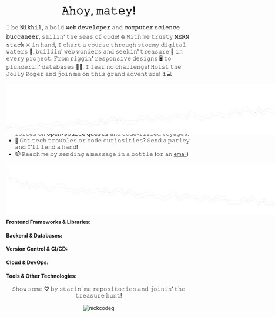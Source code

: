 <h1 align=center><strong>𝙰𝚑𝚘𝚢, 𝚖𝚊𝚝𝚎𝚢!</strong></h1>

𝙸 𝚋𝚎 <strong>𝙽𝚒𝚔𝚑𝚒𝚕</strong>, 𝚊 𝚋𝚘𝚕𝚍 <strong>𝚠𝚎𝚋 𝚍𝚎𝚟𝚎𝚕𝚘𝚙𝚎𝚛</strong> 𝚊𝚗𝚍 <strong>𝚌𝚘𝚖𝚙𝚞𝚝𝚎𝚛 𝚜𝚌𝚒𝚎𝚗𝚌𝚎 𝚋𝚞𝚌𝚌𝚊𝚗𝚎𝚎𝚛</strong>, 𝚜𝚊𝚒𝚕𝚒𝚗' 𝚝𝚑𝚎 𝚜𝚎𝚊𝚜 𝚘𝚏 𝚌𝚘𝚍𝚎! ⛵️ 𝚆𝚒𝚝𝚑 𝚖𝚎 𝚝𝚛𝚞𝚜𝚝𝚢 <strong>𝙼𝙴𝚁𝙽 𝚜𝚝𝚊𝚌𝚔</strong> ⚔️ 𝚒𝚗 𝚑𝚊𝚗𝚍, 𝙸 𝚌𝚑𝚊𝚛𝚝 𝚊 𝚌𝚘𝚞𝚛𝚜𝚎 𝚝𝚑𝚛𝚘𝚞𝚐𝚑 𝚜𝚝𝚘𝚛𝚖𝚢 𝚍𝚒𝚐𝚒𝚝𝚊𝚕 𝚠𝚊𝚝𝚎𝚛𝚜 🌊, 𝚋𝚞𝚒𝚕𝚍𝚒𝚗' 𝚠𝚎𝚋 𝚠𝚘𝚗𝚍𝚎𝚛𝚜 𝚊𝚗𝚍 𝚜𝚎𝚎𝚔𝚒𝚗' 𝚝𝚛𝚎𝚊𝚜𝚞𝚛𝚎 💎 𝚒𝚗 𝚎𝚟𝚎𝚛𝚢 𝚙𝚛𝚘𝚓𝚎𝚌𝚝. 𝙵𝚛𝚘𝚖 𝚛𝚒𝚐𝚐𝚒𝚗' 𝚛𝚎𝚜𝚙𝚘𝚗𝚜𝚒𝚟𝚎 𝚍𝚎𝚜𝚒𝚐𝚗𝚜 🖥️ 𝚝𝚘 𝚙𝚕𝚞𝚗𝚍𝚎𝚛𝚒𝚗' 𝚍𝚊𝚝𝚊𝚋𝚊𝚜𝚎𝚜 🏴‍☠️, 𝙸 𝚏𝚎𝚊𝚛 𝚗𝚘 𝚌𝚑𝚊𝚕𝚕𝚎𝚗𝚐𝚎! 𝙷𝚘𝚒𝚜𝚝 𝚝𝚑𝚎 𝙹𝚘𝚕𝚕𝚢 𝚁𝚘𝚐𝚎𝚛 𝚊𝚗𝚍 𝚓𝚘𝚒𝚗 𝚖𝚎 𝚘𝚗 𝚝𝚑𝚒𝚜 𝚐𝚛𝚊𝚗𝚍 𝚊𝚍𝚟𝚎𝚗𝚝𝚞𝚛𝚎! ⚓️💻

<img
  src="./torn-paper-black-background.png"
  alt=""
  title=""
  style="display: flex; margin: 0 auto; position: absolute">

<img src="https://i.giphy.com/media/v1.Y2lkPTc5MGI3NjExZWFwemtsZ2UwN3cwN3ZrOW16cm4za3JpbXhoYWo0bGJsNnhtcmVvNiZlcD12MV9pbnRlcm5hbF9naWZfYnlfaWQmY3Q9cw/y0V1NBjMz8cmZV15y8/giphy.gif" width="400px" align="right"></img>



- 🔭 𝙸’𝚖 𝚌𝚞𝚛𝚛𝚎𝚗𝚝𝚕𝚢 𝚜𝚊𝚒𝚕𝚒𝚗’ 𝚝𝚑𝚛𝚘𝚞𝚐𝚑 𝚊 𝚏𝚕𝚎𝚎𝚝 𝚘𝚏 𝚝𝚑𝚛𝚒𝚕𝚕𝚒𝚗𝚐 𝚙𝚛𝚘𝚓𝚎𝚌𝚝𝚜, 𝚜𝚎𝚎𝚔𝚒𝚗’ 𝚝𝚑𝚎 𝚗𝚎𝚡𝚝 𝚐𝚛𝚊𝚗𝚍 𝚊𝚍𝚟𝚎𝚗𝚝𝚞𝚛𝚎!
- 🌱 𝙸’𝚖 𝚙𝚕𝚘𝚗𝚐𝚒𝚗’ 𝚒𝚗𝚝𝚘 𝚝𝚑𝚎 𝚍𝚎𝚙𝚝𝚑𝚜 𝚘𝚏 <strong>𝙵𝚞𝚕𝚕 𝚂𝚝𝚊𝚌𝚔 𝙳𝚎𝚟𝚎𝚕𝚘𝚙𝚖𝚎𝚗𝚝</strong>, 𝚕𝚎𝚊𝚛𝚗𝚒𝚗’ 𝚊𝚕𝚕 𝚝𝚑𝚎 𝚜𝚎𝚌𝚛𝚎𝚝𝚜 𝚘𝚏 𝚝𝚑𝚎 𝚍𝚒𝚐𝚒𝚝𝚊𝚕 𝚜𝚎𝚊𝚜.
- 👯 𝙸’𝚖 𝚘𝚗 𝚝𝚑𝚎 𝚕𝚘𝚘𝚔𝚘𝚞𝚝 𝚏𝚘𝚛 𝚏𝚎𝚕𝚕𝚘𝚠 𝚋𝚞𝚌𝚌𝚊𝚗𝚎𝚎𝚛𝚜 𝚝𝚘 𝚓𝚘𝚒𝚗 𝚏𝚘𝚛𝚌𝚎𝚜 𝚘𝚗 <strong>𝚘𝚙𝚎𝚗-𝚜𝚘𝚞𝚛𝚌𝚎 𝚚𝚞𝚎𝚜𝚝𝚜</strong> 𝚊𝚗𝚍 𝚌𝚘𝚍𝚎-𝚏𝚒𝚕𝚕𝚎𝚍 𝚟𝚘𝚢𝚊𝚐𝚎𝚜.
- 💬 𝙶𝚘𝚝 𝚝𝚎𝚌𝚑 𝚝𝚛𝚘𝚞𝚋𝚕𝚎𝚜 𝚘𝚛 𝚌𝚘𝚍𝚎 𝚌𝚞𝚛𝚒𝚘𝚜𝚒𝚝𝚒𝚎𝚜? 𝚂𝚎𝚗𝚍 𝚊 𝚙𝚊𝚛𝚕𝚎𝚢 𝚊𝚗𝚍 𝙸’𝚕𝚕 𝚕𝚎𝚗𝚍 𝚊 𝚑𝚊𝚗𝚍!
- 📫 𝚁𝚎𝚊𝚌𝚑 𝚖𝚎 𝚋𝚢 𝚜𝚎𝚗𝚍𝚒𝚗𝚐 𝚊 𝚖𝚎𝚜𝚜𝚊𝚐𝚎 𝚒𝚗 𝚊 𝚋𝚘𝚝𝚝𝚕𝚎 (𝚘𝚛 𝚊𝚗 [email](mailto:25nikmehta@gmail.com))

<img
  src="./IMG_20240907_152610.png"
  alt=""
  title=""
  style="display: flex; margin: 0 auto; position: absolute">

<h2 align="center">🛠️ 𝙼𝚎 𝙿𝚒𝚛𝚊𝚝𝚎 𝙶𝚎𝚊𝚛 𝚏𝚘𝚛 𝙲𝚘𝚍𝚎 𝙿𝚕𝚞𝚗𝚍𝚎𝚛𝚒𝚗 🛠️</h2>

<h3 align="center">𝙼𝚎 𝙲𝚘𝚍𝚎 𝙻𝚒𝚗𝚐𝚘</h3>
<div align="center">
<img src="https://user-images.githubusercontent.com/25181517/117447155-6a868a00-af3d-11eb-9cfe-245df15c9f3f.png" width="20px"></img>
<img src="https://user-images.githubusercontent.com/25181517/117201156-9a724800-adec-11eb-9a9d-3cd0f67da4bc.png" width="20px"></img>
<img src="https://user-images.githubusercontent.com/25181517/192106073-90fffafe-3562-4ff9-a37e-c77a2da0ff58.png" width="20px"></img>
<img src="https://user-images.githubusercontent.com/25181517/183423507-c056a6f9-1ba8-4312-a350-19bcbc5a8697.png" width="20px"></img>
</div>

#### **Frontend Frameworks & Libraries:**

#### **Backend & Databases:**

#### **Version Control & CI/CD:**

#### **Cloud & DevOps:**

#### **Tools & Other Technologies:**


<p align="center">𝚂𝚑𝚘𝚠 𝚜𝚘𝚖𝚎 ♡ 𝚋𝚢 𝚜𝚝𝚊𝚛𝚒𝚗’ 𝚖𝚎 𝚛𝚎𝚙𝚘𝚜𝚒𝚝𝚘𝚛𝚒𝚎𝚜 𝚊𝚗𝚍 𝚓𝚘𝚒𝚗𝚒𝚗’ 𝚝𝚑𝚎 𝚝𝚛𝚎𝚊𝚜𝚞𝚛𝚎 𝚑𝚞𝚗𝚝!</p>


<p align="center"> <img src="https://komarev.com/ghpvc/?username=nickcodeg&label=SHIPMATES+ABOARD:&color=000000&style=plastic&abbreviated=true" alt="nickcodeg" align="center"/> </p>
